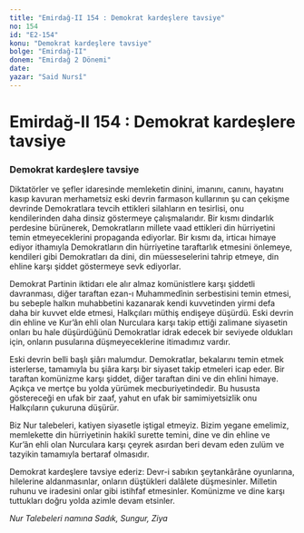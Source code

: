 ```yaml
---
title: "Emirdağ-II 154 : Demokrat kardeşlere tavsiye"
no: 154
id: "E2-154"
konu: "Demokrat kardeşlere tavsiye"
bolge: "Emirdağ-II"
donem: "Emirdağ 2 Dönemi"
date: 
yazar: "Said Nursî"
---
```


# Emirdağ-II 154 : Demokrat kardeşlere tavsiye

### Demokrat kardeşlere tavsiye

Diktatörler ve şefler idaresinde memleketin dinini, imanını, canını, hayatını kasıp kavuran merhametsiz eski devrin farmason kullarının şu can çekişme devrinde Demokratlara tevcih ettikleri silahların en tesirlisi, onu kendilerinden daha dinsiz göstermeye çalışmalarıdır. Bir kısmı dindarlık perdesine bürünerek, Demokratların millete vaad ettikleri din hürriyetini temin etmeyeceklerini propaganda ediyorlar. Bir kısmı da, irticaı himaye ediyor ithamıyla Demokratların din hürriyetine taraftarlık etmesini önlemeye, kendileri gibi Demokratları da dini, din müesseselerini tahrip etmeye, din ehline karşı şiddet göstermeye sevk ediyorlar.

Demokrat Partinin iktidarı ele alır almaz komünistlere karşı şiddetli davranması, diğer taraftan ezan-ı Muhammedînin serbestisini temin etmesi, bu sebeple halkın muhabbetini kazanarak kendi kuvvetinden yirmi defa daha bir kuvvet elde etmesi, Halkçıları müthiş endişeye düşürdü. Eski devrin din ehline ve Kur’ân ehli olan Nurculara karşı takip ettiği zalimane siyasetin onları bu hale düşürdüğünü Demokratlar idrak edecek bir seviyede oldukları için, onların pusularına düşmeyeceklerine itimadımız vardır.

Eski devrin belli başlı şiârı malumdur. Demokratlar, bekalarını temin etmek isterlerse, tamamıyla bu şiâra karşı bir siyaset takip etmeleri icap eder. Bir taraftan komünizme karşı şiddet, diğer taraftan dini ve din ehlini himaye. Açıkça ve mertçe bu yolda yürümek mecburiyetindedir. Bu hususta göstereceği en ufak bir zaaf, yahut en ufak bir samimiyetsizlik onu Halkçıların çukuruna düşürür.

Biz Nur talebeleri, katiyen siyasetle iştigal etmeyiz. Bizim yegane emelimiz, memlekette din hürriyetinin hakikî surette temini, dine ve din ehline ve Kur’ân ehli olan Nurculara karşı çeyrek asırdan beri devam eden zulüm ve tazyikin tamamıyla bertaraf olmasıdır.

Demokrat kardeşlere tavsiye ederiz: Devr-i sabıkın şeytankârâne oyunlarına, hilelerine aldanmasınlar, onların düştükleri dalâlete düşmesinler. Milletin ruhunu ve iradesini onlar gibi istihfaf etmesinler. Komünizme ve dine karşı tuttukları doğru yolda azimle devam etsinler.

*Nur Talebeleri namına*
*Sadık, Sungur, Ziya*
